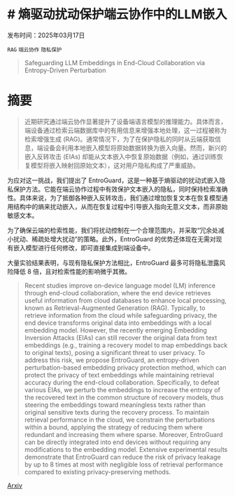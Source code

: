 # # 熵驱动扰动保护端云协作中的LLM嵌入

发布时间：2025年03月17日

`RAG` `端云协作` `隐私保护`

> Safeguarding LLM Embeddings in End-Cloud Collaboration via Entropy-Driven Perturbation

# 摘要

> 近期研究通过端云协作显著提升了设备端语言模型的推理能力。具体而言，端设备通过检索云端数据库中的有用信息来增强本地处理，这一过程被称为检索增强生成 (RAG)。通常情况下，为了在保护隐私的同时从云端获取信息，端设备会利用本地嵌入模型将原始数据转换为嵌入向量。然而，新兴的嵌入反转攻击 (EIAs) 却能从文本嵌入中恢复原始数据（例如，通过训练恢复模型将嵌入映射回原始文本），这对用户隐私构成了严重威胁。

为应对这一挑战，我们提出了 EntroGuard，这是一种基于熵驱动的扰动式嵌入隐私保护方法。它能在端云协作过程中有效保护文本嵌入的隐私，同时保持检索准确性。具体来说，为了抵御各种嵌入反转攻击，我们通过增加恢复文本在恢复模型通用结构中的熵来扰动嵌入，从而在恢复过程中引导嵌入指向无意义文本，而非原始敏感文本。

为了确保云端的检索性能，我们将扰动控制在一个合理范围内，并采取“冗余处减小扰动、稀疏处增大扰动”的策略。此外，EntroGuard 的优势还体现在无需对现有嵌入模型进行任何修改，即可直接集成到端设备中。

大量实验结果表明，与现有隐私保护方法相比，EntroGuard 最多可将隐私泄露风险降低 8 倍，且对检索性能的影响微乎其微。

> Recent studies improve on-device language model (LM) inference through end-cloud collaboration, where the end device retrieves useful information from cloud databases to enhance local processing, known as Retrieval-Augmented Generation (RAG). Typically, to retrieve information from the cloud while safeguarding privacy, the end device transforms original data into embeddings with a local embedding model. However, the recently emerging Embedding Inversion Attacks (EIAs) can still recover the original data from text embeddings (e.g., training a recovery model to map embeddings back to original texts), posing a significant threat to user privacy. To address this risk, we propose EntroGuard, an entropy-driven perturbation-based embedding privacy protection method, which can protect the privacy of text embeddings while maintaining retrieval accuracy during the end-cloud collaboration. Specifically, to defeat various EIAs, we perturb the embeddings to increase the entropy of the recovered text in the common structure of recovery models, thus steering the embeddings toward meaningless texts rather than original sensitive texts during the recovery process. To maintain retrieval performance in the cloud, we constrain the perturbations within a bound, applying the strategy of reducing them where redundant and increasing them where sparse. Moreover, EntroGuard can be directly integrated into end devices without requiring any modifications to the embedding model. Extensive experimental results demonstrate that EntroGuard can reduce the risk of privacy leakage by up to 8 times at most with negligible loss of retrieval performance compared to existing privacy-preserving methods.

[Arxiv](https://arxiv.org/abs/2503.12896)